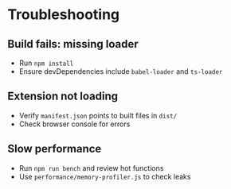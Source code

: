 # Troubleshooting

## Build fails: missing loader
- Run `npm install`
- Ensure devDependencies include `babel-loader` and `ts-loader`

## Extension not loading
- Verify `manifest.json` points to built files in `dist/`
- Check browser console for errors

## Slow performance
- Run `npm run bench` and review hot functions
- Use `performance/memory-profiler.js` to check leaks 